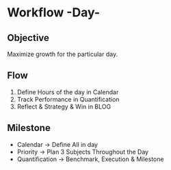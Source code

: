 # Workflow -Day-

## Objective

Maximize growth for the particular day.

## Flow

1. Define Hours of the day in Calendar
2. Track Performance in Quantification
3. Reflect & Strategy & Win in BLOG

## Milestone

- Calendar -> Define All in day
- Priority -> Plan 3 Subjects Throughout the Day
- Quantification -> Benchmark, Execution & Milestone
